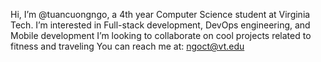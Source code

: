 Hi, I’m @tuancuongngo, a 4th year Computer Science student at Virginia Tech.
I’m interested in Full-stack development, DevOps engineering, and Mobile development
I’m looking to collaborate on cool projects related to fitness and traveling
You can reach me at: ngoct@vt.edu

<!---
tuancuongngo/tuancuongngo is a ✨ special ✨ repository because its `README.md` (this file) appears on your GitHub profile.
You can click the Preview link to take a look at your changes.
--->
